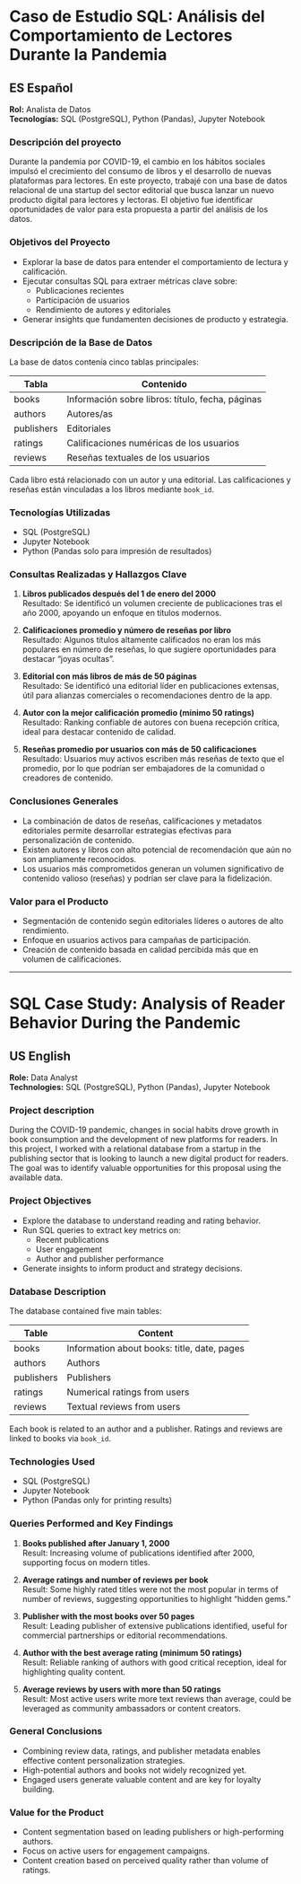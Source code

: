 # Caso de Estudio SQL: Análisis del Comportamiento de Lectores Durante la Pandemia

## ES Español

**Rol:** Analista de Datos  
**Tecnologías:** SQL (PostgreSQL), Python (Pandas), Jupyter Notebook

### Descripción del proyecto  
Durante la pandemia por COVID-19, el cambio en los hábitos sociales impulsó el crecimiento del consumo de libros y el desarrollo de nuevas plataformas para lectores. En este proyecto, trabajé con una base de datos relacional de una startup del sector editorial que busca lanzar un nuevo producto digital para lectores y lectoras. El objetivo fue identificar oportunidades de valor para esta propuesta a partir del análisis de los datos.

### Objetivos del Proyecto  
- Explorar la base de datos para entender el comportamiento de lectura y calificación.  
- Ejecutar consultas SQL para extraer métricas clave sobre:  
  - Publicaciones recientes  
  - Participación de usuarios  
  - Rendimiento de autores y editoriales  
- Generar insights que fundamenten decisiones de producto y estrategia.

### Descripción de la Base de Datos  
La base de datos contenía cinco tablas principales:  

| Tabla      | Contenido                                 |  
|------------|------------------------------------------|  
| books      | Información sobre libros: título, fecha, páginas |  
| authors    | Autores/as                               |  
| publishers | Editoriales                              |  
| ratings    | Calificaciones numéricas de los usuarios|  
| reviews    | Reseñas textuales de los usuarios       |

Cada libro está relacionado con un autor y una editorial. Las calificaciones y reseñas están vinculadas a los libros mediante `book_id`.

### Tecnologías Utilizadas  
- SQL (PostgreSQL)  
- Jupyter Notebook  
- Python (Pandas solo para impresión de resultados)

### Consultas Realizadas y Hallazgos Clave  
1. **Libros publicados después del 1 de enero del 2000**  
   Resultado: Se identificó un volumen creciente de publicaciones tras el año 2000, apoyando un enfoque en títulos modernos.

2. **Calificaciones promedio y número de reseñas por libro**  
   Resultado: Algunos títulos altamente calificados no eran los más populares en número de reseñas, lo que sugiere oportunidades para destacar “joyas ocultas”.

3. **Editorial con más libros de más de 50 páginas**  
   Resultado: Se identificó una editorial líder en publicaciones extensas, útil para alianzas comerciales o recomendaciones dentro de la app.

4. **Autor con la mejor calificación promedio (mínimo 50 ratings)**  
   Resultado: Ranking confiable de autores con buena recepción crítica, ideal para destacar contenido de calidad.

5. **Reseñas promedio por usuarios con más de 50 calificaciones**  
   Resultado: Usuarios muy activos escriben más reseñas de texto que el promedio, por lo que podrían ser embajadores de la comunidad o creadores de contenido.

### Conclusiones Generales  
- La combinación de datos de reseñas, calificaciones y metadatos editoriales permite desarrollar estrategias efectivas para personalización de contenido.  
- Existen autores y libros con alto potencial de recomendación que aún no son ampliamente reconocidos.  
- Los usuarios más comprometidos generan un volumen significativo de contenido valioso (reseñas) y podrían ser clave para la fidelización.

### Valor para el Producto  
- Segmentación de contenido según editoriales líderes o autores de alto rendimiento.  
- Enfoque en usuarios activos para campañas de participación.  
- Creación de contenido basada en calidad percibida más que en volumen de calificaciones.

---

# SQL Case Study: Analysis of Reader Behavior During the Pandemic

## US English

**Role:** Data Analyst  
**Technologies:** SQL (PostgreSQL), Python (Pandas), Jupyter Notebook

### Project description  
During the COVID-19 pandemic, changes in social habits drove growth in book consumption and the development of new platforms for readers. In this project, I worked with a relational database from a startup in the publishing sector that is looking to launch a new digital product for readers. The goal was to identify valuable opportunities for this proposal using the available data.

### Project Objectives  
- Explore the database to understand reading and rating behavior.  
- Run SQL queries to extract key metrics on:  
  - Recent publications  
  - User engagement  
  - Author and publisher performance  
- Generate insights to inform product and strategy decisions.

### Database Description  
The database contained five main tables:  

| Table      | Content                                 |  
|------------|-----------------------------------------|  
| books      | Information about books: title, date, pages |  
| authors    | Authors                                 |  
| publishers | Publishers                             |  
| ratings    | Numerical ratings from users           |  
| reviews    | Textual reviews from users             |

Each book is related to an author and a publisher. Ratings and reviews are linked to books via `book_id`.

### Technologies Used  
- SQL (PostgreSQL)  
- Jupyter Notebook  
- Python (Pandas only for printing results)

### Queries Performed and Key Findings  
1. **Books published after January 1, 2000**  
   Result: Increasing volume of publications identified after 2000, supporting focus on modern titles.

2. **Average ratings and number of reviews per book**  
   Result: Some highly rated titles were not the most popular in terms of number of reviews, suggesting opportunities to highlight “hidden gems.”

3. **Publisher with the most books over 50 pages**  
   Result: Leading publisher of extensive publications identified, useful for commercial partnerships or editorial recommendations.

4. **Author with the best average rating (minimum 50 ratings)**  
   Result: Reliable ranking of authors with good critical reception, ideal for highlighting quality content.

5. **Average reviews by users with more than 50 ratings**  
   Result: Most active users write more text reviews than average, could be leveraged as community ambassadors or content creators.

### General Conclusions  
- Combining review data, ratings, and publisher metadata enables effective content personalization strategies.  
- High-potential authors and books not widely recognized yet.  
- Engaged users generate valuable content and are key for loyalty building.

### Value for the Product  
- Content segmentation based on leading publishers or high-performing authors.  
- Focus on active users for engagement campaigns.  
- Content creation based on perceived quality rather than volume of ratings.
